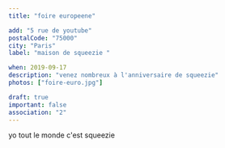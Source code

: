 ```yaml
---
title: "foire europeene"

add: "5 rue de youtube"
postalCode: "75000"
city: "Paris"
label: "maison de squeezie "

when: 2019-09-17
description: "venez nombreux à l'anniversaire de squeezie"
photos: ["foire-euro.jpg"]

draft: true
important: false
association: "2"
---
```

yo tout le monde c'est squeezie
